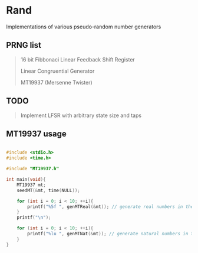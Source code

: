 # Rand
Implementations of various pseudo-random number generators


## PRNG list
> 16 bit Fibbonaci Linear Feedback Shift Register
>
> Linear Congruential Generator
>
> MT19937 (Mersenne Twister)


## TODO
> Implement LFSR with arbitrary state size and taps


## MT19937 usage
```c

#include <stdio.h>
#include <time.h>

#include "MT19937.h"

int main(void){
    MT19937 mt;
    seedMT(&mt, time(NULL));

    for (int i = 0; i < 10; ++i){
        printf("%5f ", genMTReal(&mt)); // generate real numbers in the interval [0, 1]
    }
    printf("\n");

    for (int i = 0; i < 10; ++i){
        printf("%lu ", genMTNat(&mt)); // generate natural numbers in the interval [0, 2^w - 1]
    }
}

```